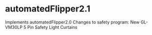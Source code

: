# automatedFlipper2.1
Implements automatedFlipper2.0
Changes to safety program:
New GL-VM30LP 5 Pin Safety Light Curtains
